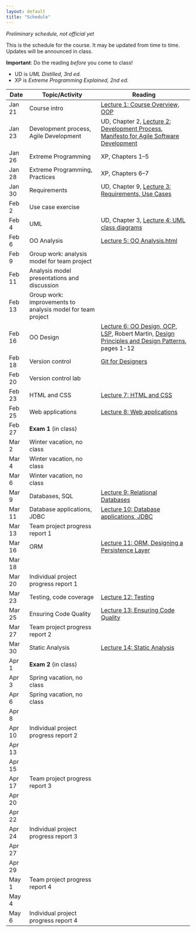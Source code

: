 ```yaml
---
layout: default
title: "Schedule"
---
```


*Preliminary schedule, not official yet*

This is the schedule for the course.  It may be updated from time to time.  Updates will be announced in class.

**Important**: Do the reading *before* you come to class!

* UD is *UML Distilled, 3rd ed.*
* XP is *Extreme Programming Explained, 2nd ed.*

Date | Topic/Activity | Reading
---- | -------------- | -------
Jan 21 | Course intro | [Lecture 1: Course Overview, OOP](lectures/lecture01.html)
Jan 23 | Development process, Agile Development | UD, Chapter 2, [Lecture 2: Development Process](lectures/lecture02.html), [Manifesto for Agile Software Development](http://www.agilemanifesto.org/)
Jan 26 | Extreme Programming | XP, Chapters 1&ndash;5
Jan 28 | Extreme Programming, Practices | XP, Chapters 6&ndash;7
Jan 30 | Requirements | UD, Chapter 9, [Lecture 3: Requirements, Use Cases](lectures/lecture03.html)
Feb 2 | Use case exercise |
Feb 4 | UML | UD, Chapter 3, [Lecture 4: UML class diagrams](lectures/lecture04.html)
Feb 6 | OO Analysis | [Lecture 5: OO Analysis.html](lectures/lecture05.html)
Feb 9 | Group work: analysis model for team project
Feb 11 | Analysis model presentations and discussion
Feb 13 | Group work: improvements to analysis model for team project
Feb 16 | OO Design | [Lecture 6: OO Design, OCP, LSP](lectures/lecture06.html), Robert Martin, [Design Principles and Design Patterns](http://www.objectmentor.com/resources/articles/Principles_and_Patterns.pdf), pages 1-12
Feb 18 | Version control | [Git for Designers](http://hoth.entp.com/output/git_for_designers.html)
Feb 20 | Version control lab |
Feb 23 | HTML and CSS | [Lecture 7: HTML and CSS](lectures/lecture07.html)
Feb 25 | Web applications | [Lecture 8: Web applications](lectures/lecture08.html)
Feb 27 | **Exam 1** (in class)
Mar 2 | Winter vacation, no class
Mar 4 | Winter vacation, no class
Mar 6 | Winter vacation, no class
Mar 9 | Databases, SQL | [Lecture 9: Relational Databases](lectures/lecture09.html)
Mar 11 | Database applications, JDBC | [Lecture 10: Database applications, JDBC](lectures/lecture10.html)
Mar 13 | Team project progress report 1
Mar 16 | ORM | [Lecture 11: ORM, Designing a Persistence Layer](lectures/lecture11.html)
Mar 18 |
Mar 20 | Individual project progress report 1
Mar 23 | Testing, code coverage | [Lecture 12: Testing](lectures/lecture12.html)
Mar 25 | Ensuring Code Quality | [Lecture 13: Ensuring Code Quality](lectures/lecture13.html)
Mar 27 | Team project progress report 2
Mar 30 | Static Analysis | [Lecture 14: Static Analysis](lectures/lecture14.html)
Apr 1 | **Exam 2** (in class)
Apr 3 | Spring vacation, no class
Apr 6 | Spring vacation, no class
Apr 8 |
Apr 10 | Individual project progress report 2
Apr 13 |
Apr 15 |
Apr 17 | Team project progress report 3
Apr 20 |
Apr 22 |
Apr 24 | Individual project progress report 3
Apr 27 |
Apr 29 |
May 1 | Team project progress report 4
May 4 |
May 6 | Individual project progress report 4
